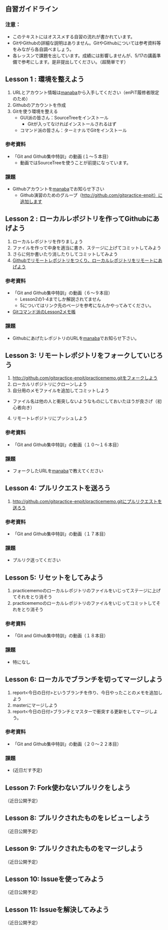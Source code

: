 ## 自習ガイドライン
### 注意：
* このテキストにはオススメする自習の流れが書かれています。
* GitやGithubの詳細な説明はありません。GitやGithubについては参考資料等をみながら各自調べましょう。
* 各レッスンで課題を出しています。成績には影響しませんが、5/17の講義準備で参考にします。是非提出してください。（超簡単です）

## Lesson 1 : 環境を整えよう

1. URLとアカウント情報は[manaba]()から入手してください（enPiT履修者限定のため）
2. Githubのアカウントを作成
3. Gitを使う環境を整える
   * GUI派の皆さん：SourceTreeをインストール
      * Gitが入ってなければインストールされるはず
   * コマンド派の皆さん：ターミナルでGitをインストール

### 参考資料
* 「Git and Github集中特訓」の動画 (１〜５本目）
  * 動画ではSourceTreeを使うことが前提になっています。

### 課題
* Githubアカウントを[manaba](https://manaba.tsukuba.ac.jp/ct/course_785019_query_798012)でお知らせ下さい
  * Github演習のためのグループ（http://github.com/gitpractice-enpit）に追加します

## Lesson 2 : ローカルレポジトリを作ってGithubにあげよう
1. ローカルレポジトリを作りましょう
2. ファイルを作って中身を適当に書き、ステージに上げてコミットしてみよう
3. さらに何か書いたり消したりしてコミットしてみよう
4. [Githubでリモートレポジトリをつくり、ローカルレポジトリをリモートにあげよう](doc/remoteadd.md)

### 参考資料
* 「Git and Github集中特訓」の動画（６〜９本目）
  * Lesson2の1-4までしか解説されてません
  * 5についてはリンク先のページを参考になんかやってみてください。
* [Gitコマンド派のLesson2メモ帳](gitcmd/lesson2.md)

### 課題
* GithubにあげたレポジトリのURLを[manaba](https://manaba.tsukuba.ac.jp/ct/course_785019_query_798028)でお知らせ下さい。

## Lesson 3: リモートレポジトリをフォークしていじろう
1. http://github.com/gitpractice-enpit/practicememo.gitをフォークしよう
2. ローカルリポジトリにクローンしよう
3. 自分用のメモファイルを追加してコミットしよう
  * ファイル名は他の人と衝突しないようなものにしておいたほうが良さげ（初心者向き）
4. リモートレポジトリにプッシュしよう

### 参考資料
* 「Git and Github集中特訓」の動画（１０〜１６本目）

### 課題
* フォークしたURLを[manaba](https://manaba.tsukuba.ac.jp/ct/course_785019_query_798034)で教えてください	

## Lesson 4: プルリクエストを送ろう
1. http://github.com/gitpractice-enpit/practicememo.gitにプルリクエストを送ろう

### 参考資料
* 「Git and Github集中特訓」の動画（１７本目）

### 課題
* プルリク送ってください

## Lesson 5: リセットをしてみよう
1. practicememoのローカルレポジトリのファイルをいじってステージに上げてそれをとり消そう
2. practicememoのローカルレポジトリのファイルをいじってコミットしてそれをとり消そう

### 参考資料
* 「Git and Github集中特訓」の動画（１８本目）

### 課題
* 特になし

## Lesson 6: ローカルでブランチを切ってマージしよう
1. report<今日の日付>というブランチを作り、今日やったことのメモを追加しよう
2. masterにマージしよう
3. report<今日の日付>ブランチとマスターで衝突する更新をしてマージしよう。

### 参考資料
* 「Git and Github集中特訓」の動画（２０〜２２本目）

### 課題
* (近日だす予定)

## Lesson 7: Fork使わないプルリクをしよう
（近日公開予定）

## Lesson 8: プルリクされたものをレビューしよう
（近日公開予定）

## Lesson 9: プルリクされたものをマージしよう
（近日公開予定）

## Lesson 10: Issueを使ってみよう
（近日公開予定）

## Lesson 11: Issueを解決してみよう
（近日公開予定）
